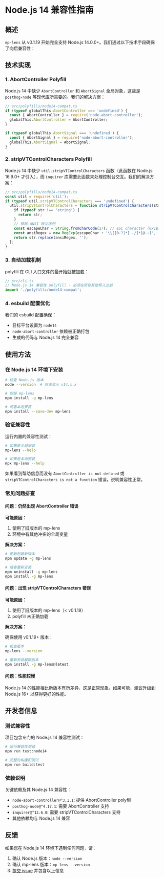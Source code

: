 # Node.js 14 兼容性指南

## 概述

`mp-lens` 从 v0.1.19 开始完全支持 Node.js 14.0.0+。我们通过以下技术手段确保了向后兼容性：

## 技术实现

### 1. AbortController Polyfill

Node.js 14 中缺少 `AbortController` 和 `AbortSignal` 全局对象，这些是 `posthog-node` 等现代库所需要的。我们的解决方案：

```typescript
// src/polyfills/node14-compat.ts
if (typeof globalThis.AbortController === 'undefined') {
  const { AbortController } = require('node-abort-controller');
  globalThis.AbortController = AbortController;
}

if (typeof globalThis.AbortSignal === 'undefined') {
  const { AbortSignal } = require('node-abort-controller');
  globalThis.AbortSignal = AbortSignal;
}
```

### 2. stripVTControlCharacters Polyfill

Node.js 14 中缺少 `util.stripVTControlCharacters` 函数（此函数在 Node.js 16.9.0+ 才引入），而 `inquirer` 库需要此函数来处理控制台交互。我们的解决方案：

```typescript
// src/polyfills/node14-compat.ts
const util = require('util');
if (typeof util.stripVTControlCharacters === 'undefined') {
  util.stripVTControlCharacters = function stripVTControlCharacters(str) {
    if (typeof str !== 'string') {
      return str;
    }
    // 移除 ANSI 转义序列
    const escapeChar = String.fromCharCode(27); // ESC character (0x1B)
    const ansiRegex = new RegExp(escapeChar + '\\[[0-?]*[ -/]*[@-~]', 'g');
    return str.replace(ansiRegex, '');
  };
}
```

### 3. 自动加载机制

polyfill 在 CLI 入口文件的最开始就被加载：

```typescript
// src/cli.ts
// Node.js 14 兼容性 polyfill - 必须在所有其他导入之前
import './polyfills/node14-compat';
```

### 4. esbuild 配置优化

我们的 esbuild 配置确保：

- 目标平台设置为 `node14`
- `node-abort-controller` 依赖被正确打包
- 生成的代码与 Node.js 14 完全兼容

## 使用方法

### 在 Node.js 14 环境下安装

```bash
# 检查 Node.js 版本
node --version  # 应该显示 v14.x.x

# 安装 mp-lens
npm install -g mp-lens

# 或者本地安装
npm install --save-dev mp-lens
```

### 验证兼容性

运行内置的兼容性测试：

```bash
# 如果是全局安装
mp-lens --help

# 如果是本地安装
npx mp-lens --help
```

如果看到帮助信息而没有 `AbortController is not defined` 或 `stripVTControlCharacters is not a function` 错误，说明兼容性正常。

### 常见问题排查

#### 问题：仍然出现 AbortController 错误

**可能原因：**

1. 使用了旧版本的 mp-lens
2. 环境中有其他冲突的全局变量

**解决方案：**

```bash
# 更新到最新版本
npm update -g mp-lens

# 或者重新安装
npm uninstall -g mp-lens
npm install -g mp-lens
```

#### 问题：出现 stripVTControlCharacters 错误

**可能原因：**

1. 使用了旧版本的 mp-lens（< v0.1.19）
2. polyfill 未正确加载

**解决方案：**

确保使用 v0.1.19+ 版本：

```bash
# 检查版本
mp-lens --version

# 重新安装最新版本
npm install -g mp-lens@latest
```

#### 问题：性能较慢

Node.js 14 的性能相比新版本有所差异，这是正常现象。如果可能，建议升级到 Node.js 16+ 以获得更好的性能。

## 开发者信息

### 测试兼容性

项目包含专门的 Node.js 14 兼容性测试：

```bash
# 运行兼容性测试
npm run test:node14

# 完整的构建和测试
npm run build:test
```

### 依赖说明

关键依赖及其 Node.js 14 兼容性：

- `node-abort-controller@^3.1.1`: 提供 AbortController polyfill
- `posthog-node@^4.17.1`: 需要 AbortController 支持
- `inquirer@^12.6.0`: 需要 stripVTControlCharacters 支持
- 其他依赖均与 Node.js 14 兼容

## 反馈

如果您在 Node.js 14 环境下遇到任何问题，请：

1. 确认 Node.js 版本：`node --version`
2. 确认 mp-lens 版本：`mp-lens --version`
3. [提交 issue](https://github.com/chess99/mp-lens/issues) 并包含以上信息
